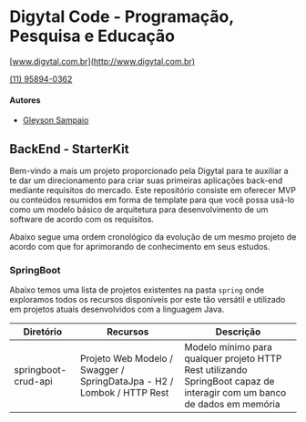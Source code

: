 # Digytal Code - Programação, Pesquisa e Educação
[www.digytal.com.br](http://www.digytal.com.br)

[(11) 95894-0362](https://api.whatsapp.com/send?phone=5511958940362)


#### Autores
- [Gleyson Sampaio](https://github.com/glysns)

## BackEnd - StarterKit

Bem-vindo a mais um projeto proporcionado pela Digytal para te auxiliar a te dar um direcionamento para criar suas primeiras aplicações back-end mediante requisitos do mercado.
Este repositório consiste em oferecer MVP ou conteúdos resumidos em forma de template para que você possa usá-lo como um modelo básico de arquitetura para desenvolvimento de um software de acordo com os requisitos.

Abaixo segue uma ordem cronológico da evolução de um mesmo projeto de acordo com que for aprimorando de conhecimento em seus estudos.

### SpringBoot
Abaixo temos uma lista de projetos existentes na pasta `spring` onde exploramos todos os recursos disponíveis por este tão versátil e utilizado em projetos atuais desenvolvidos com a linguagem Java.

|Diretório|Recursos|Descrição|
|----------|---------|-------|
|springboot-crud-api|Projeto Web Modelo / Swagger / SpringDataJpa - H2 / Lombok / HTTP Rest |Modelo mínimo para qualquer projeto HTTP Rest utilizando SpringBoot capaz de interagir com um banco de dados em memória|

